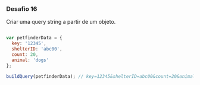 ### Desafio 16

Criar uma query string a partir de um objeto.

```js

var petfinderData = {
  key: '12345',
  shelterID: 'abc00',
  count: 20,
  animal: 'dogs'
};

buildQuery(petfinderData); // key=12345&shelterID=abc00&count=20&animal=dogs
```